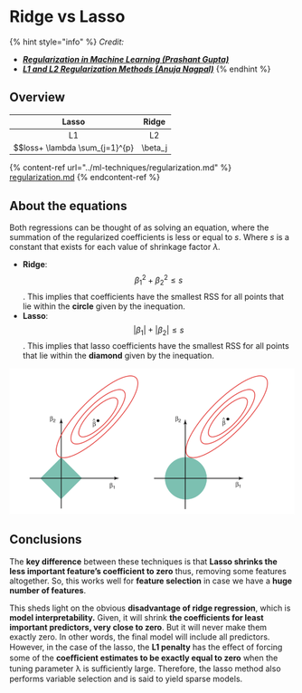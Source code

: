 # Ridge vs Lasso

{% hint style="info" %}
_Credit:_

* __[_Regularization in Machine Learning (Prashant Gupta)_](https://towardsdatascience.com/regularization-in-machine-learning-76441ddcf99a)__
* __[_L1 and L2 Regularization Methods_ _(Anuja Nagpal)_](https://towardsdatascience.com/l1-and-l2-regularization-methods-ce25e7fc831c)__
{% endhint %}

## Overview

|                    Lasso                    |                    Ridge                    |
| :-----------------------------------------: | :-----------------------------------------: |
|                      L1                     |                      L2                     |
| $$loss+ \lambda \sum_{j=1}^{p} | \beta_j|$$ | $$loss + \lambda \sum_{j=1}^{p} \beta_j^2$$ |

{% content-ref url="../ml-techniques/regularization.md" %}
[regularization.md](../ml-techniques/regularization.md)
{% endcontent-ref %}

## About the equations

Both regressions can be thought of as solving an equation, where the summation of the regularized coefficients is less or equal to _s_. Where _s_ is a constant that exists for each value of shrinkage factor _λ._

* **Ridge**: $$\beta_1^2 + \beta_2^2 \le s$$.  This implies that coefficients have the smallest RSS for all points that lie within the **circle** given by the inequation.
* **Lasso**: $$|\beta_1| + |\beta_2| \le s$$. This implies that lasso coefficients have the smallest RSS for all points that lie within the **diamond** given by the inequation.

![Source: An Introduction to Statistical Learning by Gareth James, Daniela Witten, Trevor Hastie, Robert Tibshirani](<../../.gitbook/assets/image (97).png>)

## Conclusions

&#x20;The **key difference** between these techniques is that **Lasso shrinks the less important feature’s coefficient to zero** thus, removing some features altogether. So, this works well for **feature selection** in case we have a **huge number of features**.

&#x20;This sheds light on the obvious **disadvantage of ridge regression**, which is **model interpretability.** Given, it will shrink **the coefficients for least important predictors, very close to zero**. But it will never make them exactly zero. In other words, the final model will include all predictors. However, in the case of the lasso, the **L1 penalty** has the eﬀect of forcing some of the **coeﬃcient estimates to be exactly equal to zero** when the tuning parameter λ is suﬃciently large. Therefore, the lasso method also performs variable selection and is said to yield sparse models.

